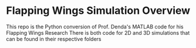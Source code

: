 # Flapping Wings Simulation Overview

This repo is the Python conversion of Prof. Denda's MATLAB code for his Flapping Wings Research
There is both code for 2D and 3D simulations that can be found in their respective folders
